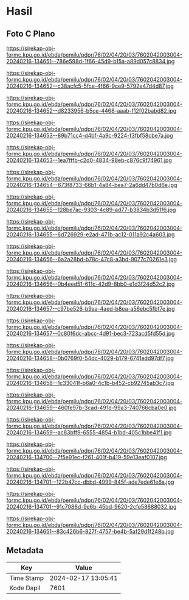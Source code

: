 # Hasil

## Foto C Plano

https://sirekap-obj-formc.kpu.go.id/ebda/pemilu/pdpr/76/02/04/20/03/7602042003004-20240216-134651--786e598d-1f66-45d9-b15a-a89d057c8834.jpg

https://sirekap-obj-formc.kpu.go.id/ebda/pemilu/pdpr/76/02/04/20/03/7602042003004-20240216-134652--c38acfc5-5fce-4f66-9ce9-5792e47d4d87.jpg

https://sirekap-obj-formc.kpu.go.id/ebda/pemilu/pdpr/76/02/04/20/03/7602042003004-20240216-134652--d8233956-b5ce-4468-aaab-f12f02babd82.jpg

https://sirekap-obj-formc.kpu.go.id/ebda/pemilu/pdpr/76/02/04/20/03/7602042003004-20240216-134653--89b71cc4-d4bf-4a9c-9224-f3fbf58cbe7a.jpg

https://sirekap-obj-formc.kpu.go.id/ebda/pemilu/pdpr/76/02/04/20/03/7602042003004-20240216-134653--1ea7fffb-c2d0-4834-98eb-c876c9f74961.jpg

https://sirekap-obj-formc.kpu.go.id/ebda/pemilu/pdpr/76/02/04/20/03/7602042003004-20240216-134654--673f8733-66b1-4a84-bea7-2a6dd47b0d6e.jpg

https://sirekap-obj-formc.kpu.go.id/ebda/pemilu/pdpr/76/02/04/20/03/7602042003004-20240216-134655--128be7ac-9303-4c89-ad77-b3834b3d51f6.jpg

https://sirekap-obj-formc.kpu.go.id/ebda/pemilu/pdpr/76/02/04/20/03/7602042003004-20240216-134655--6d726929-e2ad-471b-ac12-011a92c4a603.jpg

https://sirekap-obj-formc.kpu.go.id/ebda/pemilu/pdpr/76/02/04/20/03/7602042003004-20240216-134656--6a2a28bd-b78c-47c8-a3bd-9077c70261e3.jpg

https://sirekap-obj-formc.kpu.go.id/ebda/pemilu/pdpr/76/02/04/20/03/7602042003004-20240216-134656--0b4eed51-611c-42d9-8bb0-e1d3f24d52c2.jpg

https://sirekap-obj-formc.kpu.go.id/ebda/pemilu/pdpr/76/02/04/20/03/7602042003004-20240216-134657--c97be526-b9aa-4aed-b8ea-a56ebc5fbf7e.jpg

https://sirekap-obj-formc.kpu.go.id/ebda/pemilu/pdpr/76/02/04/20/03/7602042003004-20240216-134657--0c80f6dc-abcc-4d91-bec3-723acd5fd55d.jpg

https://sirekap-obj-formc.kpu.go.id/ebda/pemilu/pdpr/76/02/04/20/03/7602042003004-20240216-134658--0b0769f0-54dc-4029-b179-6741edd97df7.jpg

https://sirekap-obj-formc.kpu.go.id/ebda/pemilu/pdpr/76/02/04/20/03/7602042003004-20240216-134658--1c33041f-b6a0-4c1b-b452-cb92745ab3c7.jpg

https://sirekap-obj-formc.kpu.go.id/ebda/pemilu/pdpr/76/02/04/20/03/7602042003004-20240216-134659--460fe97b-3cad-491d-99a3-740766cba0e0.jpg

https://sirekap-obj-formc.kpu.go.id/ebda/pemilu/pdpr/76/02/04/20/03/7602042003004-20240216-134659--ac83bff9-6555-4854-b1bd-405c1bbe41f1.jpg

https://sirekap-obj-formc.kpu.go.id/ebda/pemilu/pdpr/76/02/04/20/03/7602042003004-20240216-134700--7f5e91ec-f261-401f-b419-59e13eaf0107.jpg

https://sirekap-obj-formc.kpu.go.id/ebda/pemilu/pdpr/76/02/04/20/03/7602042003004-20240216-134701--122b47cc-dbbd-4999-845f-ade7ede61e6a.jpg

https://sirekap-obj-formc.kpu.go.id/ebda/pemilu/pdpr/76/02/04/20/03/7602042003004-20240216-134701--91c7086d-9e6b-45bd-9620-2cfe58688032.jpg

https://sirekap-obj-formc.kpu.go.id/ebda/pemilu/pdpr/76/02/04/20/03/7602042003004-20240216-134651--83c426b6-827f-4757-be4b-5af29d1f248b.jpg


## Metadata

| Key        | Value               |
| ---------- | ------------------- |
| Time Stamp | 2024-02-17 13:05:41 |
| Kode Dapil | 7601                |



